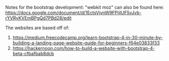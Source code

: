 
Notes for the bootstrap development:
"webkit moz"
can also be found here:
https://docs.google.com/document/d/1EctsVjvnW9FPijIUF5vJvb-rYVRyKVEmBPgQd7PBd28/edit

The websites are based off of:
1. https://medium.freecodecamp.org/learn-bootstrap-4-in-30-minute-by-building-a-landing-page-website-guide-for-beginners-f64e03833f33
2. https://hackernoon.com/how-to-build-a-website-with-bootstrap-4-beta-cfbafbab8dcb